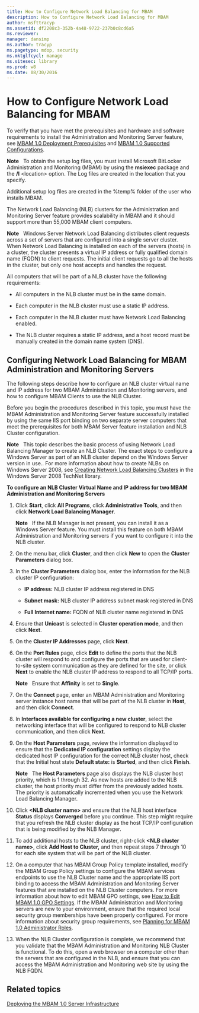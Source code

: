 ```yaml
---
title: How to Configure Network Load Balancing for MBAM
description: How to Configure Network Load Balancing for MBAM
author: msfttracyp
ms.assetid: df2208c3-352b-4a48-9722-237b0c8cd6a5
ms.reviewer: 
manager: dansimp
ms.author: tracyp
ms.pagetype: mdop, security
ms.mktglfcycl: manage
ms.sitesec: library
ms.prod: w8
ms.date: 08/30/2016
---
```



# How to Configure Network Load Balancing for MBAM


To verify that you have met the prerequisites and hardware and software requirements to install the Administration and Monitoring Server feature, see [MBAM 1.0 Deployment Prerequisites](mbam-10-deployment-prerequisites.md) and [MBAM 1.0 Supported Configurations](mbam-10-supported-configurations.md).

**Note**  
To obtain the setup log files, you must install Microsoft BitLocker Administration and Monitoring (MBAM) by using the **msiexec** package and the **/l** &lt;location&gt; option. The Log files are created in the location that you specify.

Additional setup log files are created in the %temp% folder of the user who installs MBAM.

 

The Network Load Balancing (NLB) clusters for the Administration and Monitoring Server feature provides scalability in MBAM and it should support more than 55,000 MBAM client computers.

**Note**  
Windows Server Network Load Balancing distributes client requests across a set of servers that are configured into a single server cluster. When Network Load Balancing is installed on each of the servers (hosts) in a cluster, the cluster presents a virtual IP address or fully qualified domain name (FQDN) to client requests. The initial client requests go to all the hosts in the cluster, but only one host accepts and handles the request.

All computers that will be part of a NLB cluster have the following requirements:

-   All computers in the NLB cluster must be in the same domain.

-   Each computer in the NLB cluster must use a static IP address.

-   Each computer in the NLB cluster must have Network Load Balancing enabled.

-   The NLB cluster requires a static IP address, and a host record must be manually created in the domain name system (DNS).

 

## Configuring Network Load Balancing for MBAM Administration and Monitoring Servers


The following steps describe how to configure an NLB cluster virtual name and IP address for two MBAM Administration and Monitoring servers, and how to configure MBAM Clients to use the NLB Cluster.

Before you begin the procedures described in this topic, you must have the MBAM Administration and Monitoring Server feature successfully installed by using the same IIS port binding on two separate server computers that meet the prerequisites for both MBAM Server feature installation and NLB Cluster configuration.

**Note**  
This topic describes the basic process of using Network Load Balancing Manager to create an NLB Cluster. The exact steps to configure a Windows Server as part of an NLB cluster depend on the Windows Server version in use.. For more information about how to create NLBs on Windows Server 2008, see [Creating Network Load Balancing Clusters](https://go.microsoft.com/fwlink/?LinkId=197176) in the Windows Server 2008 TechNet library.

 

**To configure an NLB Cluster Virtual Name and IP address for two MBAM Administration and Monitoring Servers**

1.  Click **Start**, click **All Programs**, click **Administrative Tools**, and then click **Network Load Balancing Manager**.

    **Note**  
    If the NLB Manager is not present, you can install it as a Windows Server feature. You must install this feature on both MBAM Administration and Monitoring servers if you want to configure it into the NLB cluster.

     

2.  On the menu bar, click **Cluster**, and then click **New** to open the **Cluster Parameters** dialog box.

3.  In the **Cluster Parameters** dialog box, enter the information for the NLB cluster IP configuration:

    -   **IP address:** NLB cluster IP address registered in DNS

    -   **Subnet mask:** NLB cluster IP address subnet mask registered in DNS

    -   **Full Internet name:** FQDN of NLB cluster name registered in DNS

4.  Ensure that **Unicast** is selected in **Cluster operation mode**, and then click **Next**.

5.  On the **Cluster IP Addresses** page, click **Next**.

6.  On the **Port Rules** page, click **Edit** to define the ports that the NLB cluster will respond to and configure the ports that are used for client-to-site system communication as they are defined for the site, or click **Next** to enable the NLB cluster IP address to respond to all TCP/IP ports.

    **Note**  
    Ensure that **Affinity** is set to **Single**.

     

7.  On the **Connect** page, enter an MBAM Administration and Monitoring server instance host name that will be part of the NLB cluster in **Host**, and then click **Connect**.

8.  In **Interfaces available for configuring a new cluster**, select the networking interface that will be configured to respond to NLB cluster communication, and then click **Next**.

9.  On the **Host Parameters** page, review the information displayed to ensure that the **Dedicated IP configuration** settings display the dedicated host IP configuration for the correct NLB cluster host, check that the Initial host state **Default state:** is **Started**, and then click **Finish**.

    **Note**  
    The **Host Parameters** page also displays the NLB cluster host priority, which is 1 through 32. As new hosts are added to the NLB cluster, the host priority must differ from the previously added hosts. The priority is automatically incremented when you use the Network Load Balancing Manager.

     

10. Click **&lt;NLB cluster name&gt;** and ensure that the NLB host interface **Status** displays **Converged** before you continue. This step might require that you refresh the NLB cluster display as the host TCP/IP configuration that is being modified by the NLB Manager.

11. To add additional hosts to the NLB cluster, right-click **&lt;NLB cluster name&gt;**, click **Add Host to Cluster,** and then repeat steps 7 through 10 for each site system that will be part of the NLB cluster.

12. On a computer that has MBAM Group Policy template installed, modify the MBAM Group Policy settings to configure the MBAM services endpoints to use the NLB Cluster name and the appropriate IIS port binding to access the MBAM Administration and Monitoring Server features that are installed on the NLB Cluster computers. For more information about how to edit MBAM GPO settings, see [How to Edit MBAM 1.0 GPO Settings](how-to-edit-mbam-10-gpo-settings.md). If the MBAM Administration and Monitoring servers are new to your environment, ensure that the required local security group memberships have been properly configured. For more information about security group requirements, see [Planning for MBAM 1.0 Administrator Roles](planning-for-mbam-10-administrator-roles.md).

13. When the NLB Cluster configuration is complete, we recommend that you validate that the MBAM Administration and Monitoring NLB Cluster is functional. To do this, open a web browser on a computer other than the servers that are configured in the NLB, and ensure that you can access the MBAM Administration and Monitoring web site by using the NLB FQDN.

## Related topics


[Deploying the MBAM 1.0 Server Infrastructure](deploying-the-mbam-10-server-infrastructure.md)

 

 





